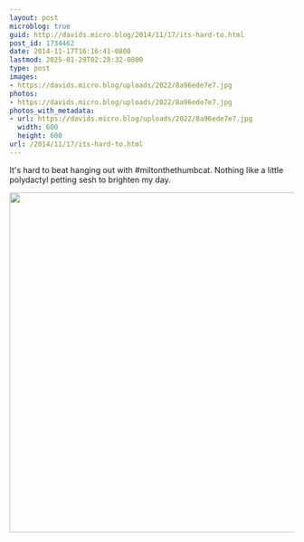 ```yaml
---
layout: post
microblog: true
guid: http://davids.micro.blog/2014/11/17/its-hard-to.html
post_id: 1734462
date: 2014-11-17T16:16:41-0800
lastmod: 2025-01-29T02:28:32-0800
type: post
images:
- https://davids.micro.blog/uploads/2022/8a96ede7e7.jpg
photos:
- https://davids.micro.blog/uploads/2022/8a96ede7e7.jpg
photos_with_metadata:
- url: https://davids.micro.blog/uploads/2022/8a96ede7e7.jpg
  width: 600
  height: 600
url: /2014/11/17/its-hard-to.html
---
```

It's hard to beat hanging out with #miltonthethumbcat. Nothing like a little polydactyl petting sesh to brighten my day.

<img src="/uploads/2022/8a96ede7e7.jpg" width="600" height="600" alt="">

